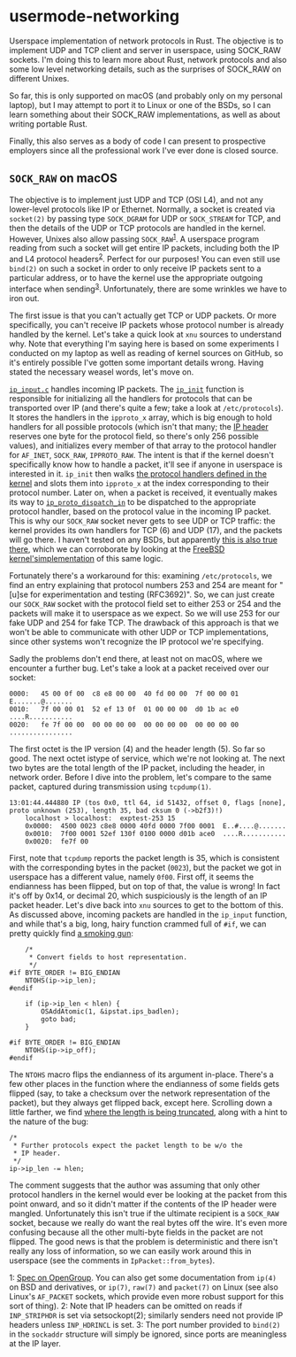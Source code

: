 # usermode-networking

Userspace implementation of network protocols in Rust. The objective is to implement UDP and TCP
client and server in userspace, using SOCK_RAW sockets. I'm doing this to learn more about Rust,
network protocols and also some low level networking details, such as the surprises of SOCK_RAW on
different Unixes.

So far, this is only supported on macOS (and probably only on my personal laptop), but I may attempt
to port it to Linux or one of the BSDs, so I can learn something about their SOCK_RAW
implementations, as well as about writing portable Rust.

Finally, this also serves as a body of code I can present to prospective employers since all the
professional work I've ever done is closed source.

## `SOCK_RAW` on macOS

The objective is to implement just UDP and TCP (OSI L4), and not any lower-level protocols like IP
or Ethernet. Normally, a socket is created via `socket(2)` by passing type `SOCK_DGRAM` for UDP or
`SOCK_STREAM` for TCP, and then the details of the UDP or TCP protocols are handled in the kernel.
However, Unixes also allow passing `SOCK_RAW`<sup>[1](#sockraw)</sup>. A userspace program reading
from such a socket will get entire IP packets, including both the IP and L4 protocol
headers<sup>[2](#striphdr)</sup>. Perfect for our purposes! You can even still use `bind(2)` on such
a socket in order to only receive IP packets sent to a particular address, or to have the kernel use
the appropriate outgoing interface when sending<sup>[3](#bind)</sup>. Unfortunately, there are some
wrinkles we have to iron out.

The first issue is that you can't actually get TCP or UDP packets. Or more specifically, you can't
receive IP packets whose protocol number is already handled by the kernel. Let's take a quick look
at `xnu` sources to understand why. Note that everything I'm saying here is based on some
experiments I conducted on my laptop as well as reading of kernel sources on GitHub, so it's
entirely possible I've gotten some important details wrong. Having stated the necessary weasel
words, let's move on.

[`ip_input.c`][ip-input] handles incoming IP packets. The [`ip_init`][ip-init] function is
responsible for initializing all the handlers for protocols that can be transported over IP (and
there's quite a few; take a look at `/etc/protocols`). It stores the handlers in the `ipproto_x`
array, which is big enough to hold handlers for all possible protocols (which isn't that many; the
[IP header](https://tools.ietf.org/html/rfc791#page-11) reserves one byte for the protocol field, so
there's only 256 possible values), and initializes every member of that array to the protocol
handler for `AF_INET`, `SOCK_RAW`, `IPPROTO_RAW`. The intent is that if the kernel doesn't
specifically know how to handle a packet, it'll see if anyone in userspace is interested in it.
`ip_init` then walks [the protocol handlers defined in the kernel][proto-handlers] and slots them
into `ipproto_x` at the index corresponding to their protocol number. Later on, when a packet is
received, it eventually makes its way to [`ip_proto_dispatch_in`][proto-dispatch] to be dispatched
to the appropriate protocol handler, based on the protocol value in the incoming IP packet. This is
why our `SOCK_RAW` socket never gets to see UDP or TCP traffic: the kernel provides its own handlers
for TCP (6) and UDP (17), and the packets will go there. I haven't tested on any BSDs, but
apparently [this is also true there](https://sock-raw.org/papers/sock_raw), which we can corroborate
by looking at the [FreeBSD kernel'simplementation][freebsd] of this same logic.

Fortunately there's a workaround for this: examining `/etc/protocols`, we find an entry explaining
that protocol numbers 253 and 254 are meant for "[u]se for experimentation and testing (RFC3692)".
So, we can just create our `SOCK_RAW` socket with the protocol field set to either 253 or 254 and
the packets will make it to userspace as we expect. So we will use 253 for our fake UDP and 254 for
fake TCP. The drawback of this approach is that we won't be able to communicate with other UDP or
TCP implementations, since other systems won't recognize the IP protocol we're specifying.

Sadly the problems don't end there, at least not on macOS, where we encounter a further bug. Let's
take a look at a packet received over our socket:

	0000:   45 00 0f 00  c8 e8 00 00  40 fd 00 00  7f 00 00 01   E.......@.......
	0010:   7f 00 00 01  52 ef 13 0f  01 00 00 00  d0 1b ac e0   ....R...........
	0020:   fe 7f 00 00  00 00 00 00  00 00 00 00  00 00 00 00   ................

The first octet is the IP version (4) and the header length (5). So far so good. The next octet
istype of service, which we're not looking at. The next two bytes are the total length of the IP
packet, including the header, in network order. Before I dive into the problem, let's compare to the
same packet, captured during transmission using `tcpdump(1)`.

	13:01:44.444880 IP (tos 0x0, ttl 64, id 51432, offset 0, flags [none], proto unknown (253), length 35, bad cksum 0 (->b2f3)!)
	    localhost > localhost:  exptest-253 15
		0x0000:  4500 0023 c8e8 0000 40fd 0000 7f00 0001  E..#....@.......
		0x0010:  7f00 0001 52ef 130f 0100 0000 d01b ace0  ....R...........
		0x0020:  fe7f 00

First, note that `tcpdump` reports the packet length is 35, which is consistent with the
corresponding bytes in the packet (`0023`), but the packet we got in userspace has a different
value, namely `0f00`. First off, it seems the endianness has been flipped, but on top of that, the
value is wrong! In fact it's off by 0x14, or decimal 20, which suspiciously is the length of an IP
packet header. Let's dive back into `xnu` sources to get to the bottom of this. As discussed above,
incoming packets are handled in the `ip_input` function, and while that's a big, long, hairy
function crammed full of `#if`, we can pretty quickly find [a smoking gun][smoking-gun]:

		/*
		 * Convert fields to host representation.
		 */
	#if BYTE_ORDER != BIG_ENDIAN
		NTOHS(ip->ip_len);
	#endif

		if (ip->ip_len < hlen) {
			OSAddAtomic(1, &ipstat.ips_badlen);
			goto bad;
		}

	#if BYTE_ORDER != BIG_ENDIAN
		NTOHS(ip->ip_off);
	#endif

The `NTOHS` macro flips the endianness of its argument in-place. There's a few other places in the
function where the endianness of some fields gets flipped (say, to take a checksum over the network
representation of the packet), but they always get flipped back, except here. Scrolling down a
little farther, we find [where the length is being truncated][truncated], along with a hint to the
nature of the bug:

	/*
	 * Further protocols expect the packet length to be w/o the
	 * IP header.
	 */
	ip->ip_len -= hlen;

The comment suggests that the author was assuming that only other protocol handlers in the kernel
would ever be looking at the packet from this point onward, and so it didn't matter if the contents
of the IP header were mangled. Unfortunately this isn't true if the ultimate recipient is a
`SOCK_RAW` socket, because we really do want the real bytes off the wire. It's even more confusing
because all the other multi-byte fields in the packet are not flipped. The good news is that the
problem is deterministic and there isn't really any loss of information, so we can easily work
around this in userspace (see the comments in `IpPacket::from_bytes`).

<a name="sockraw">1</a>: [Spec on OpenGroup][opengroup]. You can also get some documentation from
`ip(4)` on BSD and derivatives, or `ip(7)`, `raw(7)` and `packet(7)` on Linux (see also Linux's
`AF_PACKET` sockets, which provide even more robust support for this sort of thing).
<a name="striphdr">2</a>: Note that IP headers can be omitted on reads if `INP_STRIPHDR` is set via
setsockopt(2); similarly senders need not provide IP headers unless `INP_HDRINCL` is set.
<a name="bind">3</a>: The port number provided to `bind(2)` in the `sockaddr` structure will simply
be ignored, since ports are meaningless at the IP layer.

[ip-input]: https://github.com/apple/darwin-xnu/blob/master/bsd/netinet/ip_input.c
[ip-init]: https://github.com/apple/darwin-xnu/blob/a449c6a3b8014d9406c2ddbdc81795da24aa7443/bsd/netinet/ip_input.c#L457
[proto-handlers]: https://github.com/apple/darwin-xnu/blob/master/bsd/netinet/in_proto.c#L121
[proto-dispatch]: https://github.com/apple/darwin-xnu/blob/a449c6a3b8014d9406c2ddbdc81795da24aa7443/bsd/netinet/ip_input.c#L613
[freebsd]: https://github.com/freebsd/freebsd/blob/0c9a868e5f974ac3d58a8158413cf66ff85c6010/sys/netinet/p_input.c#L347
[smoking-gun]: https://github.com/apple/darwin-xnu/blob/a449c6a3b8014d9406c2ddbdc81795da24aa7443/bsd/netinet/ip_input.c#L2048
[truncated]: https://github.com/apple/darwin-xnu/blob/a449c6a3b8014d9406c2ddbdc81795da24aa7443/bsd/netinet/ip_input.c#L2379
[opengroup]: https://pubs.opengroup.org/onlinepubs/009695399/basedefs/sys/socket.h.html
